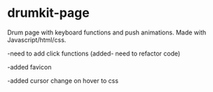 # drumkit-page
Drum page with keyboard functions and push animations.
Made with Javascript/html/css.


-need to add click functions (added- need to refactor code)

-added favicon

-added cursor change on hover to css
